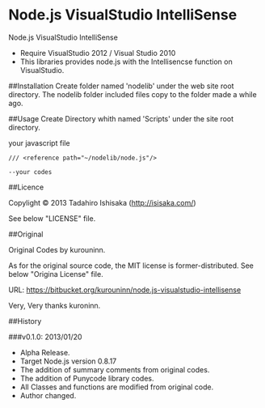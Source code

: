 Node.js VisualStudio IntelliSense
===

Node.js VisualStudio IntelliSense

- Require VisualStudio 2012 / Visual Studio 2010
- This libraries provides node.js with the Intellisencse function on VisualStudio. 

##Installation
	Create folder named 'nodelib' under the web site root directory.
	The nodelib folder included files copy to the folder made a while ago.

##Usage
Create Directory whith named 'Scripts' under the site root directory.

your javascript file

	/// <reference path="~/nodelib/node.js"/>

	--your codes
##Licence

Copylight &copy; 2013 Tadahiro Ishisaka (http://isisaka.com/)

See below "LICENSE" file.


##Original

Original Codes by  kurouninn.

As for the original source code, the MIT license is former-distributed. See below "Origina License" file.

URL: <https://bitbucket.org/kurouninn/node.js-visualstudio-intellisense>

Very, Very thanks kuroninn.

##History

###v0.1.0: 2013/01/20

* Alpha Release.
* Target Node.js version 0.8.17
* The addition of summary comments from original codes.
* The addition of Punycode library codes.
* All Classes and functions are modified from original code.
* Author changed.





